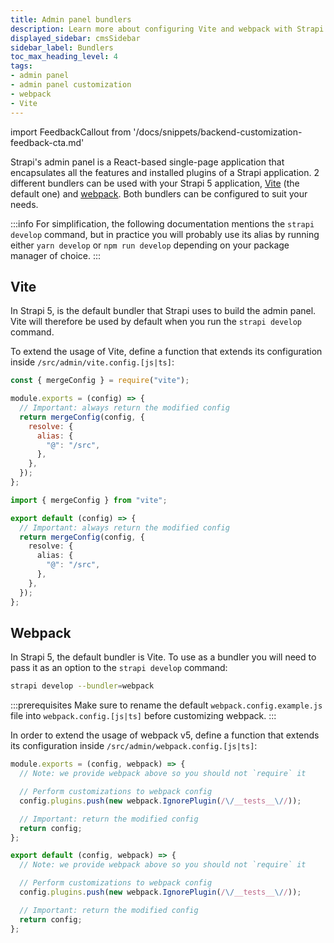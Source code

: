```yaml
---
title: Admin panel bundlers
description: Learn more about configuring Vite and webpack with Strapi 5.
displayed_sidebar: cmsSidebar
sidebar_label: Bundlers
toc_max_heading_level: 4
tags:
- admin panel 
- admin panel customization
- webpack
- Vite
---
```


import FeedbackCallout from '/docs/snippets/backend-customization-feedback-cta.md'

Strapi's admin panel is a React-based single-page application that encapsulates all the features and installed plugins of a Strapi application. 2 different bundlers can be used with your Strapi 5 application, [Vite](#vite) (the default one) and [webpack](#webpack). Both bundlers can be configured to suit your needs.

:::info
For simplification, the following documentation mentions the `strapi develop` command, but in practice you will probably use its alias by running either `yarn develop` or `npm run develop` depending on your package manager of choice.
:::

## Vite

In Strapi 5, <ExternalLink to="https://vitejs.dev/" text="Vite"/> is the default bundler that Strapi uses to build the admin panel. Vite will therefore be used by default when you run the `strapi develop` command.

To extend the usage of Vite, define a function that extends its configuration inside `/src/admin/vite.config.[js|ts]`:

<Tabs groupId="js-ts">
<TabItem value="js" label="JavaScript">

```js title="/src/admin/vite.config.js"
const { mergeConfig } = require("vite");

module.exports = (config) => {
  // Important: always return the modified config
  return mergeConfig(config, {
    resolve: {
      alias: {
        "@": "/src",
      },
    },
  });
};
```

</TabItem>

<TabItem value="ts" label="TypeScript">

```ts title="/src/admin/vite.config.ts"
import { mergeConfig } from "vite";

export default (config) => {
  // Important: always return the modified config
  return mergeConfig(config, {
    resolve: {
      alias: {
        "@": "/src",
      },
    },
  });
};
```

</TabItem>
</Tabs>

## Webpack

In Strapi 5, the default bundler is Vite. To use <ExternalLink to="https://webpack.js.org/" text="webpack"/> as a bundler you will need to pass it as an option to the `strapi develop` command:

```bash
strapi develop --bundler=webpack
```

:::prerequisites
Make sure to rename the default `webpack.config.example.js` file into `webpack.config.[js|ts]` before customizing webpack.
:::

In order to extend the usage of webpack v5, define a function that extends its configuration inside `/src/admin/webpack.config.[js|ts]`:

<Tabs groupId="js-ts">
<TabItem value="js" label="JavaScript">

```js title="/src/admin/webpack.config.js"
module.exports = (config, webpack) => {
  // Note: we provide webpack above so you should not `require` it

  // Perform customizations to webpack config
  config.plugins.push(new webpack.IgnorePlugin(/\/__tests__\//));

  // Important: return the modified config
  return config;
};
```

</TabItem>

<TabItem value="ts" label="TypeScript">

```ts title="/src/admin/webpack.config.ts"
export default (config, webpack) => {
  // Note: we provide webpack above so you should not `require` it

  // Perform customizations to webpack config
  config.plugins.push(new webpack.IgnorePlugin(/\/__tests__\//));

  // Important: return the modified config
  return config;
};
```

</TabItem>
</Tabs>

